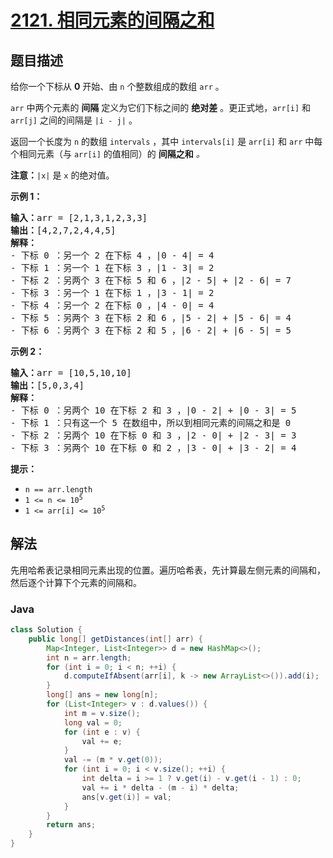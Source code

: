 # [2121. 相同元素的间隔之和](https://leetcode.cn/problems/intervals-between-identical-elements)

## 题目描述

<p>给你一个下标从 <strong>0</strong> 开始、由 <code>n</code> 个整数组成的数组 <code>arr</code> 。</p>

<p><code>arr</code> 中两个元素的 <strong>间隔</strong> 定义为它们下标之间的 <strong>绝对差</strong> 。更正式地，<code>arr[i]</code> 和 <code>arr[j]</code> 之间的间隔是 <code>|i - j|</code> 。</p>

<p>返回一个长度为 <code>n</code> 的数组&nbsp;<code>intervals</code> ，其中 <code>intervals[i]</code> 是<em> </em><code>arr[i]</code><em> </em>和<em> </em><code>arr</code><em> </em>中每个相同元素（与 <code>arr[i]</code> 的值相同）的 <strong>间隔之和</strong> <em>。</em></p>

<p><strong>注意：</strong><code>|x|</code> 是 <code>x</code> 的绝对值。</p>

<p><strong>示例 1：</strong></p>

<pre><strong>输入：</strong>arr = [2,1,3,1,2,3,3]
<strong>输出：</strong>[4,2,7,2,4,4,5]
<strong>解释：</strong>
- 下标 0 ：另一个 2 在下标 4 ，|0 - 4| = 4
- 下标 1 ：另一个 1 在下标 3 ，|1 - 3| = 2
- 下标 2 ：另两个 3 在下标 5 和 6 ，|2 - 5| + |2 - 6| = 7
- 下标 3 ：另一个 1 在下标 1 ，|3 - 1| = 2
- 下标 4 ：另一个 2 在下标 0 ，|4 - 0| = 4
- 下标 5 ：另两个 3 在下标 2 和 6 ，|5 - 2| + |5 - 6| = 4
- 下标 6 ：另两个 3 在下标 2 和 5 ，|6 - 2| + |6 - 5| = 5
</pre>

<p><strong>示例 2：</strong></p>

<pre><strong>输入：</strong>arr = [10,5,10,10]
<strong>输出：</strong>[5,0,3,4]
<strong>解释：</strong>
- 下标 0 ：另两个 10 在下标 2 和 3 ，|0 - 2| + |0 - 3| = 5
- 下标 1 ：只有这一个 5 在数组中，所以到相同元素的间隔之和是 0
- 下标 2 ：另两个 10 在下标 0 和 3 ，|2 - 0| + |2 - 3| = 3
- 下标 3 ：另两个 10 在下标 0 和 2 ，|3 - 0| + |3 - 2| = 4
</pre>

<p><strong>提示：</strong></p>

<ul>
	<li><code>n == arr.length</code></li>
	<li><code>1 &lt;= n &lt;= 10<sup>5</sup></code></li>
	<li><code>1 &lt;= arr[i] &lt;= 10<sup>5</sup></code></li>
</ul>

## 解法

先用哈希表记录相同元素出现的位置。遍历哈希表，先计算最左侧元素的间隔和，然后逐个计算下个元素的间隔和。

### **Java**

```java
class Solution {
    public long[] getDistances(int[] arr) {
        Map<Integer, List<Integer>> d = new HashMap<>();
        int n = arr.length;
        for (int i = 0; i < n; ++i) {
            d.computeIfAbsent(arr[i], k -> new ArrayList<>()).add(i);
        }
        long[] ans = new long[n];
        for (List<Integer> v : d.values()) {
            int m = v.size();
            long val = 0;
            for (int e : v) {
                val += e;
            }
            val -= (m * v.get(0));
            for (int i = 0; i < v.size(); ++i) {
                int delta = i >= 1 ? v.get(i) - v.get(i - 1) : 0;
                val += i * delta - (m - i) * delta;
                ans[v.get(i)] = val;
            }
        }
        return ans;
    }
}
```
